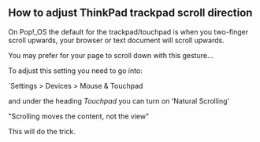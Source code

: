 ## How to adjust ThinkPad trackpad scroll direction

On Pop!_OS the default for the trackpad/touchpad is when you two-finger scroll upwards, your browser or text document will scroll upwards.  

You may prefer for your page to scroll down with this gesture...  

To adjust this setting you need to go into:  

`Settings > Devices > Mouse & Touchpad

and under the heading *Touchpad* you can turn on 'Natural Scrolling' 

"Scrolling moves the content, not the view"

This will do the trick.
